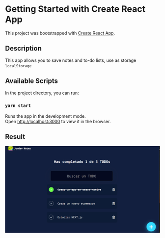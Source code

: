 # Getting Started with Create React App

This project was bootstrapped with [Create React App](https://github.com/facebook/create-react-app).

## Description

This app allows you to save notes and to-do lists, use as storage `localStorage`

## Available Scripts

In the project directory, you can run:

### `yarn start`

Runs the app in the development mode.\
Open [http://localhost:3000](http://localhost:3000) to view it in the browser.

## Result

![result](./jondev-notes.png)





